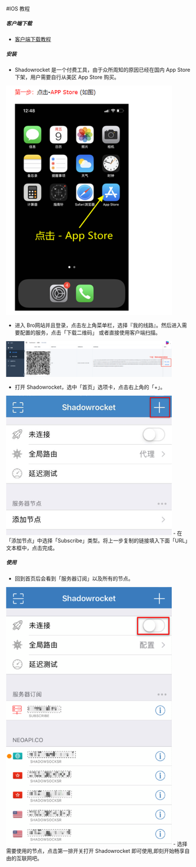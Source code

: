 #IOS 教程


##### 客户端下载
 - [客户端下载教程](./美区ID教程.md)

##### 安装

- Shadowrocket 是一个付费工具，由于众所周知的原因已经在国内 App Store 下架，用户需要自行从美区 App Store 购买。
<img src="./img/ios_a1.png"  width="450" alt="" />

- 进入 Bro网站并且登录，点击左上角菜单栏，选择『我的线路』。然后进入需要配置的服务，点击「下载二维码」 或者直接使用客户端扫描。
<img src="./img/mac/mac04.png"  width="450" alt="" />


- 打开 Shadowrocket，选中「首页」选项卡，点击右上角的「+」。
<img src="./img/ios/ios01.png"  width="450" alt="" />
- 在「添加节点」中选择「Subscribe」类型。将上一步复制的链接填入下面「URL」文本框中，点击完成。

##### 使用
- 回到首页后会看到「服务器订阅」以及所有的节点。
<img src="./img/ios/ios02.png"  width="450" alt="" />
- 选择需要使用的节点，点击第一排开关打开 Shadowrocket 即可使用,即刻开始畅享自由的互联网吧。